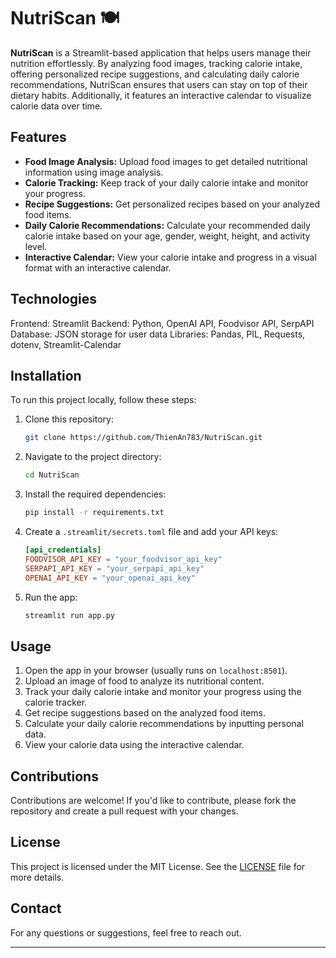 # NutriScan 🍽️

**NutriScan** is a Streamlit-based application that helps users manage their nutrition effortlessly. By analyzing food images, tracking calorie intake, offering personalized recipe suggestions, and calculating daily calorie recommendations, NutriScan ensures that users can stay on top of their dietary habits. Additionally, it features an interactive calendar to visualize calorie data over time.

## Features

- **Food Image Analysis:** Upload food images to get detailed nutritional information using image analysis.
- **Calorie Tracking:** Keep track of your daily calorie intake and monitor your progress.
- **Recipe Suggestions:** Get personalized recipes based on your analyzed food items.
- **Daily Calorie Recommendations:** Calculate your recommended daily calorie intake based on your age, gender, weight, height, and activity level.
- **Interactive Calendar:** View your calorie intake and progress in a visual format with an interactive calendar.

## Technologies

Frontend: Streamlit
Backend: Python, OpenAI API, Foodvisor API, SerpAPI
Database: JSON storage for user data
Libraries: Pandas, PIL, Requests, dotenv, Streamlit-Calendar

## Installation

To run this project locally, follow these steps:

1. Clone this repository:

   ```bash
   git clone https://github.com/ThienAn783/NutriScan.git
   ```

2. Navigate to the project directory:

   ```bash
   cd NutriScan
   ```

3. Install the required dependencies:

   ```bash
   pip install -r requirements.txt
   ```

4. Create a `.streamlit/secrets.toml` file and add your API keys:

   ```toml
   [api_credentials]
   FOODVISOR_API_KEY = "your_foodvisor_api_key"
   SERPAPI_API_KEY = "your_serpapi_api_key"
   OPENAI_API_KEY = "your_openai_api_key"
   ```

5. Run the app:

   ```bash
   streamlit run app.py
   ```

## Usage

1. Open the app in your browser (usually runs on `localhost:8501`).
2. Upload an image of food to analyze its nutritional content.
3. Track your daily calorie intake and monitor your progress using the calorie tracker.
4. Get recipe suggestions based on the analyzed food items.
5. Calculate your daily calorie recommendations by inputting personal data.
6. View your calorie data using the interactive calendar.

## Contributions

Contributions are welcome! If you'd like to contribute, please fork the repository and create a pull request with your changes.

## License

This project is licensed under the MIT License. See the [LICENSE](LICENSE) file for more details.

## Contact

For any questions or suggestions, feel free to reach out.

---

